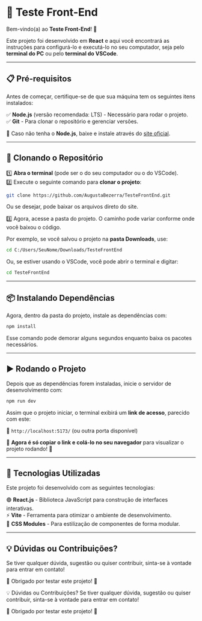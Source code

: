 
# 🚀 Teste Front-End  

Bem-vindo(a) ao **Teste Front-End**! 🎉  

Este projeto foi desenvolvido em **React** e aqui você encontrará as instruções para configurá-lo e executá-lo no seu computador, seja pelo **terminal do PC** ou pelo **terminal do VSCode**.  

---

## 📋 Pré-requisitos  

Antes de começar, certifique-se de que sua máquina tem os seguintes itens instalados:  

✅ **Node.js** (versão recomendada: LTS) - Necessário para rodar o projeto.  
✅ **Git** - Para clonar o repositório e gerenciar versões.  

🔹 Caso não tenha o **Node.js**, baixe e instale através do [site oficial](https://nodejs.org/pt/download).  

---

## 📂 Clonando o Repositório  

1️⃣ **Abra o terminal** (pode ser o do seu computador ou o do VSCode).  
2️⃣ Execute o seguinte comando para **clonar o projeto**:  

```bash
git clone https://github.com/AugustaBezerra/TesteFrontEnd.git
```

Ou se desejar, pode baixar os arquivos direto do site. 

3️⃣ Agora, acesse a pasta do projeto. O caminho pode variar conforme onde você baixou o código.  

Por exemplo, se você salvou o projeto na **pasta Downloads**, use:  

```bash
cd C:/Users/SeuNome/Downloads/TesteFrontEnd
```

Ou, se estiver usando o VSCode, você pode abrir o terminal e digitar:  

```bash
cd TesteFrontEnd
```

---

## 📦 Instalando Dependências  

Agora, dentro da pasta do projeto, instale as dependências com:  

```bash
npm install
```

Esse comando pode demorar alguns segundos enquanto baixa os pacotes necessários.  

---

## ▶️ Rodando o Projeto  

Depois que as dependências forem instaladas, inicie o servidor de desenvolvimento com:  

```bash
npm run dev
```

Assim que o projeto iniciar, o terminal exibirá um **link de acesso**, parecido com este:  

🔗 `http://localhost:5173/` (ou outra porta disponível)  

📌 **Agora é só copiar o link e colá-lo no seu navegador** para visualizar o projeto rodando! 🎉  

---

## 🎨 Tecnologias Utilizadas  

Este projeto foi desenvolvido com as seguintes tecnologias:  

🟣 **React.js** - Biblioteca JavaScript para construção de interfaces interativas.  
⚡ **Vite** - Ferramenta para otimizar o ambiente de desenvolvimento.  
🎨 **CSS Modules** - Para estilização de componentes de forma modular.  

---

## 💡 Dúvidas ou Contribuições?  

Se tiver qualquer dúvida, sugestão ou quiser contribuir, sinta-se à vontade para entrar em contato!  

💙 Obrigado por testar este projeto! 💙  

💡 Dúvidas ou Contribuições?
Se tiver qualquer dúvida, sugestão ou quiser contribuir, sinta-se à vontade para entrar em contato!

💙 Obrigado por testar este projeto! 💙